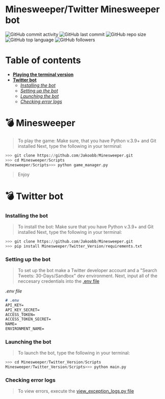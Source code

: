 # Minesweeper/Twitter Minesweeper bot

![GitHub commit activity](https://img.shields.io/github/commit-activity/m/Jakoobb/Minesweeper?logo=github%20actions&style=for-the-badge)
![GitHub last commit](https://img.shields.io/github/last-commit/Jakoobb/Minesweeper?logo=github%20actions&style=for-the-badge)
![GitHub repo size](https://img.shields.io/github/repo-size/Jakoobb/Minesweeper?logo=github&style=for-the-badge)
![GitHub top language](https://img.shields.io/github/languages/top/Jakoobb/Minesweeper?logo=python&style=for-the-badge)
![GitHub followers](https://img.shields.io/github/followers/Jakoobb?logo=github%20sponsors&style=for-the-badge)

# Table of contents

* [**Playing the terminal version**](#-💣-Minesweeper)
* [**Twitter bot**](#-💣-Twitter-bot)
    * [*Installing the bot*](###-Installing-the-bot)
    * [*Setting up the bot*](###-Setting-up-the-bot)
    * [*Launching the bot*](###-Launching-the-bot)
    * [*Checking error logs*](###-Checking-error-logs)

# 💣 Minesweeper

> To play the game:
> Make sure, that you have Python v.3.9+ and Git installed
> Next, type the following in your terminal:

```python
>>> git clone https://github.com/Jakoobb/Minesweeper.git
>>> cd Minesweeper/Scripts
Minesweeper/Scripts>>> python game_manager.py
```

> Enjoy

# 💣 Twitter bot

### Installing the bot

> To install the bot:
> Make sure that you have Python v.3.9+ and Git installed
> Next, type the following in your terminal:

```python
>>> git clone https://github.com/Jakoobb/Minesweeper.git
>>> pip install Minesweeper/Twitter_Version/requirements.txt
```

### Setting up the bot

> To set up the bot make a Twitter developer account and a "Search Tweets: 30-Days/Sandbox" dev environment.
> Next, input all of the neccesary credentials into the [.env file](Twitter_Version/.env)

*.env file*
```md
# .env
API_KEY=
API_KEY_SECRET=
ACCESS_TOKEN=
ACCESS_TOKEN_SECRET=
NAME=
ENVIRONMENT_NAME=
```

### Launching the bot

> To launch the bot, type the following in your terminal:
```python
>>> cd Minesweeper/Twitter_Version/Scripts
Minesweeper/Twitter_Version/Scripts>>> python main.py
```

### Checking error logs

> To view errors, execute the [view_exception_logs.py file](Twitter_Version/Scripts/view_exception_logs.py)
